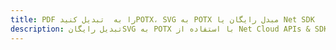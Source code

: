 ---title: PDF را به  تبدیل کنیدPOTX، SVG به POTX مبدل رایگان یا Net SDKdescription: تبدیل رایگانSVG به POTX با استفاده از Net Cloud APIs & SDK همچنین اسناد PDF را در Cloud ایجاد، ویرایش و رندر کنید.---